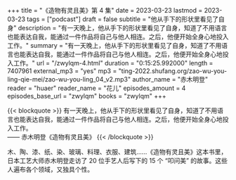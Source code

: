 +++
title = "《造物有灵且美》第 4 集"
date = 2023-03-23
lastmod = 2023-03-23
tags = ["podcast"]
draft = false
subtitle = "他从手下的形状里看见了自身"
description = "有一天晚上，他从手下的形状里看见了自身，知道了不用语言也能表达自我，能通过一件作品将自己与他人相连。之后，他便开始全身心地投入工作。"
summary = "有一天晚上，他从手下的形状里看见了自身，知道了不用语言也能表达自我，能通过一件作品将自己与他人相连。之后，他便开始全身心地投入工作。"
url = "/zwylqm-4.html"
duration = "0:15:25.992000"
length = 7407961
external_mp3 = "yes"
mp3 = "ting-2022.shufang.org/zao-wu-you-ling-qie-mei/zao-wu-you-ling_04_v2.mp3"
author_name = "赤木明登"
reader = "huaer"
reader_name = "花儿"
episodes_amount = 4
episodes_base_url = "zwylqm"
books = "zwylqm"
+++

{{< blockquote >}}
有一天晚上，他从手下的形状里看见了自身，知道了不用语言也能表达自我，能通过一件作品将自己与他人相连。之后，他便开始全身心地投入工作。  
—— 赤木明登《造物有灵且美》
{{< /blockquote >}}

木、陶、漆、纸、染、玻璃、料理、衣服、建筑……《造物有灵且美》这本书里，日本工艺大师赤木明登走访了 20 位手艺人后写下的 15 个 “叩问美” 的故事。这些人遍布各个领域，又独具个性。
